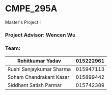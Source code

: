 # CMPE_295A
Master's Project I

### Project Advisor: Wencen Wu

### Team:
| Rohitkumar Yadav         | 015222961 |
|--------------------------|-----------|
| Rushi Sanjaykumar Sharma | 015947113 |
| Soham Chandrakant Kasar  | 015899442 |
| Siddhant Satish Parmar   | 015742389 |
